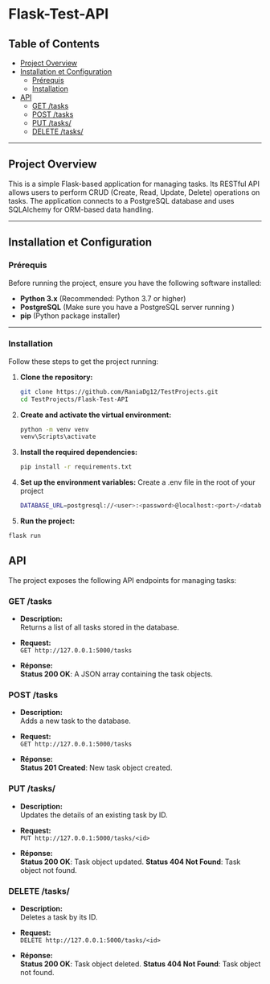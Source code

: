 # Flask-Test-API


## Table of Contents

- [Project Overview](#project-overview)
- [Installation et Configuration](#installation-et-configuration)
  - [Prérequis](#prérequis)
  - [Installation](#installation)
- [API](#api)
  - [GET /tasks](#get-task)
  - [POST /tasks](#post-task)
  - [PUT /tasks/<id>](#put-taskid)
  - [DELETE /tasks/<id>](#delete-taskid)

---

## Project Overview
This is a simple Flask-based application for managing tasks. Its RESTful API allows users to perform CRUD (Create, Read, Update, Delete) operations on tasks. The application connects to a PostgreSQL database and uses SQLAlchemy for ORM-based data handling.

---
## Installation et Configuration

### Prérequis
Before running the project, ensure you have the following software installed:

- **Python 3.x** (Recommended: Python 3.7 or higher)
- **PostgreSQL** (Make sure you have a PostgreSQL server running )
- **pip** (Python package installer)
---


### Installation

Follow these steps to get the project running:

1. **Clone the repository:**
   ```bash
   git clone https://github.com/RaniaDg12/TestProjects.git
   cd TestProjects/Flask-Test-API
   ```
2. **Create and activate the virtual environment:**
   ```bash
   python -m venv venv
   venv\Scripts\activate
   ```
3. **Install the required dependencies:**
   ```bash
   pip install -r requirements.txt
   ```
4. **Set up the environment variables:**
   Create a .env file in the root of your project
   ```bash
   DATABASE_URL=postgresql://<user>:<password>@localhost:<port>/<database_name>
   ```
 5. **Run the project:**
   ```bash
   flask run
   ```

## API

The project exposes the following API endpoints for managing tasks:

### GET /tasks

- **Description:**  
  Returns a list of all tasks stored in the database.

- **Request:**  
  `GET http://127.0.0.1:5000/tasks`

- **Réponse:**  
  **Status 200 OK**: A JSON array containing the task objects.

### POST /tasks

- **Description:**  
  Adds a new task to the database.

- **Request:**  
  `GET http://127.0.0.1:5000/tasks`

- **Réponse:**  
  **Status 201 Created**: New task object created.

### PUT /tasks/<id>

- **Description:**  
  Updates the details of an existing task by ID.

- **Request:**  
  `PUT http://127.0.0.1:5000/tasks/<id>`

- **Réponse:**  
  **Status 200 OK**: Task object updated.
  **Status 404 Not Found**: Task object not found.

### DELETE /tasks/<id>

- **Description:**  
  Deletes a task by its ID.

- **Request:**  
  `DELETE http://127.0.0.1:5000/tasks/<id>`

- **Réponse:**  
  **Status 200 OK**: Task object deleted.
  **Status 404 Not Found**: Task object not found.   
